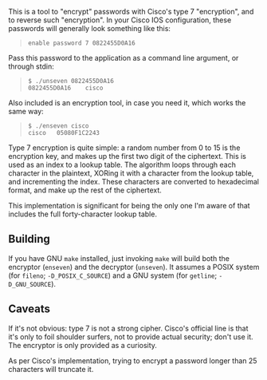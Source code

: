 This is a tool to "encrypt" passwords with Cisco's type 7 "encryption", and to reverse such "encryption".
In your Cisco IOS configuration, these passwords will generally look something like this:

>     enable password 7 0822455D0A16

Pass this password to the application as a command line argument, or through stdin:

>     $ ./unseven 0822455D0A16
>     0822455D0A16    cisco

Also included is an encryption tool, in case you need it, which works the same way:

>     $ ./enseven cisco
>     cisco   05080F1C2243

Type 7 encryption is quite simple: a random number from 0 to 15 is the encryption key, and makes up the first two digit of the ciphertext. This is used as an index to a lookup table. The algorithm loops through each character in the plaintext, XORing it with a character from the lookup table, and incrementing the index. These characters are converted to hexadecimal format, and make up the rest of the ciphertext.

This implementation is significant for being the only one I'm aware of that includes the full forty-character lookup table.

## Building

If you have GNU `make` installed, just invoking `make` will build both the encryptor (`enseven`) and the decryptor (`unseven`). It assumes a POSIX system (for `fileno`; `-D_POSIX_C_SOURCE`) and a GNU system (for `getline`; `-D_GNU_SOURCE`).

## Caveats

If it's not obvious: type 7 is not a strong cipher. Cisco's official line is that it's only to foil shoulder surfers, not to provide actual security; don't use it. The encryptor is only provided as a curiosity.

As per Cisco's implementation, trying to encrypt a password longer than 25 characters will truncate it.
